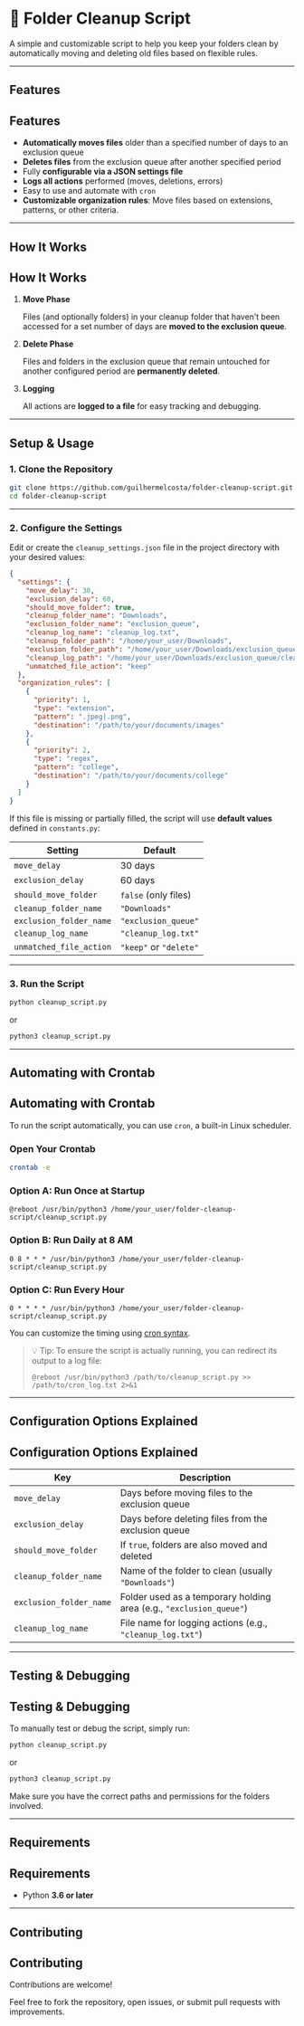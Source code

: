 # 🧹 Folder Cleanup Script

A simple and customizable script to help you keep your folders clean by automatically moving and deleting old files based on flexible rules.

---

## Features
## Features

* **Automatically moves files** older than a specified number of days to an exclusion queue
* **Deletes files** from the exclusion queue after another specified period
* Fully **configurable via a JSON settings file**
* **Logs all actions** performed (moves, deletions, errors)
* Easy to use and automate with `cron`
* **Customizable organization rules**: Move files based on extensions, patterns, or other criteria.

---

## How It Works
## How It Works

1. **Move Phase**

   Files (and optionally folders) in your cleanup folder that haven’t been accessed for a set number of days are **moved to the exclusion queue**.

2. **Delete Phase**

   Files and folders in the exclusion queue that remain untouched for another configured period are **permanently deleted**.

3. **Logging**

   All actions are **logged to a file** for easy tracking and debugging.

---

## Setup & Usage

### 1. Clone the Repository

```bash
git clone https://github.com/guilhermelcosta/folder-cleanup-script.git
cd folder-cleanup-script
```

---

### 2. Configure the Settings

Edit or create the `cleanup_settings.json` file in the project directory with your desired values:

```json
{
  "settings": {
    "move_delay": 30,
    "exclusion_delay": 60,
    "should_move_folder": true,
    "cleanup_folder_name": "Downloads",
    "exclusion_folder_name": "exclusion_queue",
    "cleanup_log_name": "cleanup_log.txt",
    "cleanup_folder_path": "/home/your_user/Downloads",
    "exclusion_folder_path": "/home/your_user/Downloads/exclusion_queue",
    "cleanup_log_path": "/home/your_user/Downloads/exclusion_queue/cleanup_log.txt",
    "unmatched_file_action": "keep"
  },
  "organization_rules": [
    {
      "priority": 1,
      "type": "extension",
      "pattern": ".jpeg|.png",
      "destination": "/path/to/your/documents/images"
    },
    {
      "priority": 2,
      "type": "regex",
      "pattern": "college",
      "destination": "/path/to/your/documents/college"
    }
  ]
}
```

If this file is missing or partially filled, the script will use **default values** defined in `constants.py`:

| Setting                 | Default                |
| ----------------------- | ---------------------- |
| `move_delay`            | 30 days                |
| `exclusion_delay`       | 60 days                |
| `should_move_folder`    | `false` (only files)   |
| `cleanup_folder_name`   | `"Downloads"`          |
| `exclusion_folder_name` | `"exclusion_queue"`    |
| `cleanup_log_name`      | `"cleanup_log.txt"`    |
| `unmatched_file_action` | `"keep"` or `"delete"` |

---

### 3. Run the Script

```bash
python cleanup_script.py
```

or

```bash
python3 cleanup_script.py
```
---

## Automating with Crontab
## Automating with Crontab

To run the script automatically, you can use `cron`, a built-in Linux scheduler.

### Open Your Crontab

```bash
crontab -e
```

### Option A: Run Once at Startup

```cron
@reboot /usr/bin/python3 /home/your_user/folder-cleanup-script/cleanup_script.py
```

### Option B: Run Daily at 8 AM

```cron
0 8 * * * /usr/bin/python3 /home/your_user/folder-cleanup-script/cleanup_script.py
```

### Option C: Run Every Hour

```cron
0 * * * * /usr/bin/python3 /home/your_user/folder-cleanup-script/cleanup_script.py
```

You can customize the timing using [cron syntax](https://crontab.guru/).

> 💡 Tip: To ensure the script is actually running, you can redirect its output to a log file:
>
> ```cron
> @reboot /usr/bin/python3 /path/to/cleanup_script.py >> /path/to/cron_log.txt 2>&1
> ```

---

## Configuration Options Explained
## Configuration Options Explained

| Key                     | Description                                                         |
| ----------------------- | ------------------------------------------------------------------- |
| `move_delay`            | Days before moving files to the exclusion queue                     |
| `exclusion_delay`       | Days before deleting files from the exclusion queue                 |
| `should_move_folder`    | If `true`, folders are also moved and deleted                       |
| `cleanup_folder_name`   | Name of the folder to clean (usually `"Downloads"`)                 |
| `exclusion_folder_name` | Folder used as a temporary holding area (e.g., `"exclusion_queue"`) |
| `cleanup_log_name`      | File name for logging actions (e.g., `"cleanup_log.txt"`)           |

---

## Testing & Debugging
## Testing & Debugging

To manually test or debug the script, simply run:

```bash
python cleanup_script.py
```

or

```bash
python3 cleanup_script.py
```

Make sure you have the correct paths and permissions for the folders involved.

---

## Requirements
## Requirements

* Python **3.6 or later**

---

## Contributing
## Contributing

Contributions are welcome!


Feel free to fork the repository, open issues, or submit pull requests with improvements.
